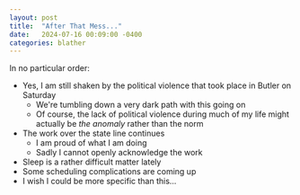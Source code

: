 ```yaml
---
layout: post
title:  "After That Mess..."
date:   2024-07-16 00:09:00 -0400
categories: blather
---
```

In no particular order:

+ Yes, I am still shaken by the political violence that took place in Butler on Saturday
  + We're tumbling down a very dark path with this going on
  + Of course, the lack of political violence during much of my life might actually be *the anomaly* rather than the norm
+ The work over the state line continues
  + I am proud of what I am doing
  + Sadly I cannot openly acknowledge the work
+ Sleep is a rather difficult matter lately
+ Some scheduling complications are coming up
+ I wish I could be more specific than this...
